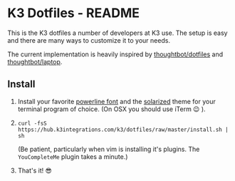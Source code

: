 K3 Dotfiles - README
=======================

This is the K3 dotfiles a number of developers at K3 use. The setup is easy and
there are many ways to customize it to your needs.

The current implementation is heavily inspired by
[thoughtbot/dotfiles](https://github.com/thoughtbot/dotfiles) and
[thoughtbot/laptop](https://github.com/thoughtbot/laptop).

Install
-------
1.  Install your favorite [powerline font](https://github.com/powerline/fonts)
    and the [solarized](https://github.com/altercation/solarized) theme for your
    terminal program of choice. (On OSX you should use iTerm :wink: ).

1.  `curl -fsS https://hub.k3integrations.com/k3/dotfiles/raw/master/install.sh | sh`

    (Be patient, particularly when vim is installing it's plugins.
    The `YouCompleteMe` plugin takes a minute.)

1. That's it! :sunglasses:
